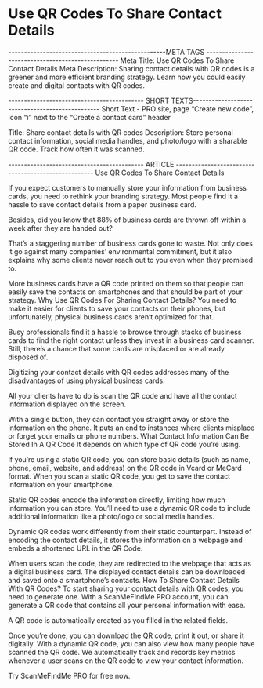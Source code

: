 <h1>Use QR Codes To Share Contact Details</h1>

--------------------------------------------------META TAGS --------------------------------------------------
Meta Title: Use QR Codes To Share Contact Details
Meta Description:  Sharing contact details with QR codes is a greener and more efficient branding strategy. Learn how you could easily create and digital contacts with QR codes.

------------------------------------------- SHORT TEXTS------------------------------------------------
Short Text - PRO site, page “Create new code”, icon “i” next to the “Create a contact card” header

Title: Share contact details with QR codes
Description: Store personal contact information, social media handles, and photo/logo with a sharable QR code. Track how often it was scanned.


------------------------------------------- ARTICLE ----------------------------------------------------
Use QR Codes To Share Contact Details

If you expect customers to manually store your information from business cards, you need to rethink your branding strategy. Most people find it a hassle to save contact details from a paper business card.

Besides, did you know that 88% of business cards are thrown off within a week after they are handed out?

That’s a staggering number of business cards gone to waste. Not only does it go against many companies’ environmental commitment, but it also explains why some clients never reach out to you even when they promised to.

More business cards have a QR code printed on them so that people can easily save the contacts on smartphones and that should be part of your strategy.
Why Use QR Codes For Sharing Contact Details?
You need to make it easier for clients to save your contacts on their phones, but unfortunately, physical business cards aren’t optimized for that.

Busy professionals find it a hassle to browse through stacks of business cards to find the right contact unless they invest in a business card scanner. Still, there’s a chance that some cards are misplaced or are already disposed of.

Digitizing your contact details with QR codes addresses many of the disadvantages of using physical business cards.

All your clients have to do is scan the QR code and have all the contact information displayed on the screen.

With a single button, they can contact you straight away or store the information on the phone. It puts an end to instances where clients misplace or forget your emails or phone numbers.
What Contact Information Can Be Stored In A QR Code
It depends on which type of QR code you’re using.

If you’re using a static QR code, you can store basic details (such as name, phone, email, website, and address) on the QR code in Vcard or MeCard format. When you scan a static QR code, you get to save the contact information on your smartphone.

Static QR codes encode the information directly, limiting how much information you can store. You’ll need to use a dynamic QR code to include additional information like a photo/logo or social media handles.




Dynamic QR codes work differently from their static counterpart. Instead of encoding the contact details, it stores the information on a webpage and embeds a shortened URL in the QR Code.

When users scan the code, they are redirected to the webpage that acts as a digital business card. The displayed contact details can be downloaded and saved onto a smartphone’s contacts.
How To Share Contact Details With QR Codes?
To start sharing your contact details with QR codes, you need to generate one. With a ScanMeFIndMe PRO account, you can generate a QR code that contains all your personal information with ease.



A QR code is automatically created as you filled in the related fields.

Once you’re done, you can download the QR code, print it out, or share it digitally. With a dynamic QR code, you can also view how many people have scanned the QR code. We automatically track and records key metrics whenever a user scans on the QR code to view your contact information.

Try ScanMeFindMe PRO for free now.

